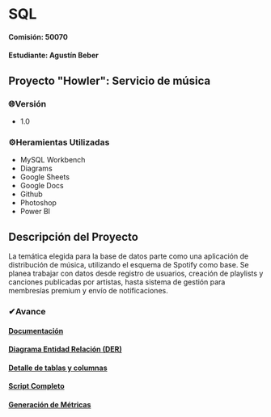 # SQL
#### Comisión: 50070
#### Estudiante: Agustín Beber

## Proyecto "Howler": Servicio de música

### 🌐Versión
- 1.0

### ⚙Heramientas Utilizadas
- MySQL Workbench
- Diagrams
- Google Sheets
- Google Docs
- Github
- Photoshop
- Power BI
  
## Descripción del Proyecto
La temática elegida para la base de datos parte como una aplicación de distribución de música, utilizando el esquema de Spotify como base. Se planea trabajar con datos desde registro de usuarios, creación de playlists y canciones publicadas por artistas, hasta sistema de gestión para membresías premium y envío de notificaciones.

### ✔Avance

#### [Documentación](https://docs.google.com/document/d/1p7k3XOFmAUkrP1VMrkSmQH0FqKdOvpfoe3hy8rGuxL4/edit?usp=drive_link)

#### [Diagrama Entidad Relación (DER)](https://drive.google.com/file/d/1XpeX9rzh89zox724hccvjU0itxTWg6Mj/view?usp=sharing)

#### [Detalle de tablas y columnas](https://docs.google.com/spreadsheets/d/1ISVfIx2EdfUp-l5D3Ln8lvDFxH0DXoDkp2Y8Hz0zgWc/edit?usp=sharing)

#### [Script Completo](https://github.com/agusbeber/Proyecto-Howler/blob/main/Script%20Completo.sql)

#### [Generación de Métricas](https://github.com/agusbeber/Proyecto-Howler/blob/main/Consultas%20SELECT%20-%20Dashboard.sql)
